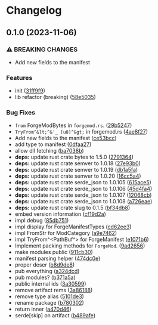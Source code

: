 # Changelog

## 0.1.0 (2023-11-06)


### ⚠ BREAKING CHANGES

* Add new fields to the manifest

### Features

* init ([31ff9f9](https://github.com/beat-forge/lib/commit/31ff9f9ff5ca4b2c12bce5e7c98cdf778b4667ed))
* lib refactor (breaking) ([58e5035](https://github.com/beat-forge/lib/commit/58e5035c2e25e091c77a750af3737dc2bd251967))


### Bug Fixes

* `from` ForgeModBytes in `forgemod.rs`. ([29b5247](https://github.com/beat-forge/lib/commit/29b52470663524ba5cdd3d54e0e32b2ce28c881f))
* `TryFrom^&lt;^&'_ [u8]^&gt;` in forgemod.rs ([4ae8f27](https://github.com/beat-forge/lib/commit/4ae8f27bc5e2942ca6dd09115365252f77d771c8))
* Add new fields to the manifest ([ce53bcc](https://github.com/beat-forge/lib/commit/ce53bcc58078ddd63284c3934cd15227b335952a))
* add type to manifest ([0dfaa27](https://github.com/beat-forge/lib/commit/0dfaa27dce8743c372d32d30794866892d14f834))
* allow dll fetching ([ba7038b](https://github.com/beat-forge/lib/commit/ba7038b6f3abb70ffb71a7fbece402dd7603cd20))
* **deps:** update rust crate bytes to 1.5.0 ([2791364](https://github.com/beat-forge/lib/commit/2791364d6b7a747cef9cb51afb16d0bd3b904a3c))
* **deps:** update rust crate semver to 1.0.18 ([27e93b0](https://github.com/beat-forge/lib/commit/27e93b03aaf2233dadfd8e5526588a1ac6a7fdd0))
* **deps:** update rust crate semver to 1.0.19 ([db1a5fa](https://github.com/beat-forge/lib/commit/db1a5fa1df9eafb69bb07bd9c7683004f6672f54))
* **deps:** update rust crate semver to 1.0.20 ([16cc5a4](https://github.com/beat-forge/lib/commit/16cc5a469706aedfeaa3690c188ec3f668ac178a))
* **deps:** update rust crate serde_json to 1.0.105 ([615ace5](https://github.com/beat-forge/lib/commit/615ace5f7e9786829cefd48e68bc37beb4af3e5c))
* **deps:** update rust crate serde_json to 1.0.106 ([45d4fa4](https://github.com/beat-forge/lib/commit/45d4fa49097df5831101f9b24b33571f1b498a26))
* **deps:** update rust crate serde_json to 1.0.107 ([12068cb](https://github.com/beat-forge/lib/commit/12068cb43f5eab88ee3d624ff362d925dabafced))
* **deps:** update rust crate serde_json to 1.0.108 ([a726eae](https://github.com/beat-forge/lib/commit/a726eae9fcf1625d76b70db30c5a8265bd0c2932))
* **deps:** update rust crate slug to 0.1.5 ([bf34db8](https://github.com/beat-forge/lib/commit/bf34db830c8fdd13c0f514849f5aa9b05158a310))
* embed version information ([cf19d2a](https://github.com/beat-forge/lib/commit/cf19d2a9bd568eeb5c10427aecbc11418574b3d3))
* impl debug ([85db751](https://github.com/beat-forge/lib/commit/85db751c4dfc362b0787e2a4817a642c6af0a8d9))
* impl display for ForgeManifestTypes ([cd62ee3](https://github.com/beat-forge/lib/commit/cd62ee331d278a765d110345ac52cc3a53ec8909))
* impl FromStr for ModCategory ([a9e7462](https://github.com/beat-forge/lib/commit/a9e7462303e1a51934038564d1eb84bea0a35f4c))
* impl TryFrom^&lt;PathBuf^&gt; for ForgeManifest ([e1071b6](https://github.com/beat-forge/lib/commit/e1071b605bdf36de3ac9dae7d0a84497b9b892ad))
* Implement packing methods for `ForgeMod`. ([9ad2656](https://github.com/beat-forge/lib/commit/9ad2656f14b79ec43b268ee680f1f66c27ed5e22))
* make modules public ([911cb30](https://github.com/beat-forge/lib/commit/911cb30d77a0d743843792fedbac76f37247b879))
* manifest parsing helper ([474dc0e](https://github.com/beat-forge/lib/commit/474dc0e559d77425fd1b430dc1d2bf1231b99739))
* proper deser ([b8d9de8](https://github.com/beat-forge/lib/commit/b8d9de832ffa1baf9580a4fe327eef7bf3d89d00))
* pub everything ([a324dcd](https://github.com/beat-forge/lib/commit/a324dcdf4220b9dee7553c832147487bd741ddb2))
* pub modules? ([b371a5a](https://github.com/beat-forge/lib/commit/b371a5a37a31903164c89213d4898c78f7e7c61d))
* public internal ids ([3a30599](https://github.com/beat-forge/lib/commit/3a305994558b961f63e11abb74379cc9433c54ef))
* remove artifact rems ([3a86188](https://github.com/beat-forge/lib/commit/3a86188590ca81e4f91d1f53a873c4f5b7fadce5))
* remove type alias ([5101de3](https://github.com/beat-forge/lib/commit/5101de3a305627a21c063296e2146aee5d983da4))
* rename package ([b780302](https://github.com/beat-forge/lib/commit/b7803020ead4655e0001d81ed98b3c9a60f3579c))
* return inner ([a470d46](https://github.com/beat-forge/lib/commit/a470d4608cd8e4ae525df2cf010a73079776e042))
* serde[skip] on artifact ([b489afe](https://github.com/beat-forge/lib/commit/b489afef9745417edb457079d57d4501a364c368))
